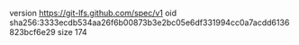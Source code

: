 version https://git-lfs.github.com/spec/v1
oid sha256:3333ecdb534aa26f6b00873b3e2bc05e6df331994cc0a7acdd6136823bcf6e29
size 174
